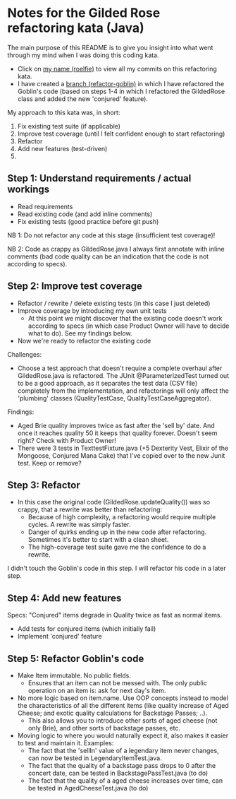 # Notes for the Gilded Rose refactoring kata (Java)

The main purpose of this README is to give you insight into what went through my mind when I was doing this coding kata. 

- Click on [my name (roelfie)](https://github.com/roelfie/GildedRose-Refactoring-Kata/commits?author=roelfie) to view 
all my commits on this refactoring kata.
- I have created a [branch (refactor-goblin)](https://github.com/roelfie/GildedRose-Refactoring-Kata/tree/refactor-goblin) 
in which I have refactored the Goblin's code (based on steps 1-4 in which I refactored the GildedRose class and added 
the new 'conjured' feature).

My approach to this kata was, in short:

1. Fix existing test suite (if applicable)
2. Improve test coverage (until I felt confident enough to start refactoring)
3. Refactor
4. Add new features (test-driven)
5. 

## Step 1: Understand requirements / actual workings

- Read requirements
- Read existing code (and add inline comments)
- Fix existing tests (good practice before git push)

NB 1: Do not refactor any code at this stage (insufficient test coverage)!

NB 2: Code as crappy as GildedRose.java I always first annotate with inline comments 
(bad code quality can be an indication that the code is not according to specs).
 
## Step 2: Improve test coverage 

- Refactor / rewrite / delete existing tests (in this case I just deleted) 
- Improve coverage by introducing my own unit tests
  - At this point we might discover that the existing code doesn't work according to specs 
  (in which case Product Owner will have to decide what to do). See my findings below. 
- Now we're ready to refactor the existing code

Challenges: 
- Choose a test approach that doesn't require a complete overhaul after GildedRose.java is refactored. The JUnit 
@ParameterizedTest turned out to be a good approach, as it separates the test data (CSV file) completely from the 
implementation, and refactorings will only affect the 'plumbing' classes (QualityTestCase, QualityTestCaseAggregator).

Findings:
- Aged Brie quality improves twice as fast after the 'sell by' date. And once it reaches quality 50 it keeps that 
quality forever. Doesn't seem right? Check with Product Owner!
- There were 3 tests in TexttestFixture.java (+5 Dexterity Vest, Elixir of the Mongoose, Conjured Mana Cake) that I've 
copied over to the new Junit test. Keep or remove?

## Step 3: Refactor

- In this case the original code (GildedRose.updateQuality()) was so crappy, that a rewrite was better than refactoring:
  - Because of high complexity, a refactoring would require multiple cycles. A rewrite was simply faster.
  - Danger of quirks ending up in the new code after refactoring. Sometimes it's better to start with a clean sheet.
  - The high-coverage test suite gave me the confidence to do a rewrite. 

I didn't touch the Goblin's code in this step. I will refactor his code in a later step.

## Step 4: Add new features

Specs: "Conjured" items degrade in Quality twice as fast as normal items.

- Add tests for conjured items (which initially fail)
- Implement 'conjured' feature

## Step 5: Refactor Goblin's code

- Make Item immutable. No public fields.
  - Ensures that an item can not be messed with. The only public operation on an item is: ask for next day's item.
- No more logic based on item.name. Use OOP concepts instead to model the characteristics of all the different items 
(like quality increase of Aged Cheese; and exotic quality calculations for Backstage Passes; ..).
  - This also allows you to introduce other sorts of aged cheese (not only Brie), and other sorts of backstage passes, etc.
- Moving logic to where you would naturally expect it, also makes it easier to test and maintain it. Examples:
  - The fact that the 'sellIn' value of a legendary item never changes, can now be tested in LegendaryItemTest.java.
  - The fact that the quality of a backstage pass drops to 0 after the concert date, can be tested in BackstagePassTest.java (to do)
  - The fact that the quality of a aged cheese increases over time, can be tested in AgedCheeseTest.java (to do)

